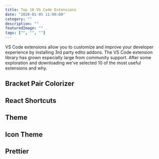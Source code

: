```yaml
---
title: Top 10 VS Code Extensions
date: "2020-01-05 11:00:00"
category: ""
description: ""
featuredImage: ""
tags: ["", "", ""]
---
```



VS Code extensions allow you to customize and improve your developer experience by installing 3rd party edito addons. The VS Code extension library has grown especially large from community support. After some exploration and downloading we've selected 10 of the most useful extensions and why.

## Bracket Pair Colorizer

## React Shortcuts

## Theme

## Icon Theme

## Prettier



